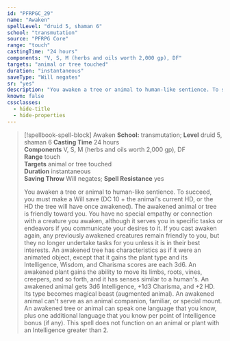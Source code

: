 ```yaml
---
id: "PFRPGC_29"
name: "Awaken"
spellLevel: "druid 5, shaman 6"
school: "transmutation"
source: "PFRPG Core"
range: "touch"
castingTime: "24 hours"
components: "V, S, M (herbs and oils worth 2,000 gp), DF"
targets: "animal or tree touched"
duration: "instantaneous"
saveType: "Will negates"
sr: "yes"
description: "You awaken a tree or animal to human-like sentience. To succeed, you must make a Will save (DC 10 + the animal's current HD, or the HD the tree will have once awakened). The awakened animal or tree is friendly toward you. You have no special empathy or connection with a creature you awaken, although it serves you in specific tasks or endeavors if you communicate your desires to it. If you cast awaken again, any previously awakened creatures remain friendly to you, but they no longer undertake tasks for you unless it is in their best interests. An awakened tree has characteristics as if it were an animated object, except that it gains the plant type and its Intelligence, Wisdom, and Charisma scores are each 3d6. An awakened plant gains the ability to move its limbs, roots, vines, creepers, and so forth, and it has senses similar to a human's. An awakened animal gets 3d6 Intelligence, +1d3 Charisma, and +2 HD. Its type becomes magical beast (augmented animal). An awakened animal can't serve as an animal companion, familiar, or special mount. An awakened tree or animal can speak one language that you know, plus one additional language that you know per point of Intelligence bonus (if any). This spell does not function on an animal or plant with an Intelligence greater than 2."
known: false
cssclasses:
  - hide-title
  - hide-properties
---
```


> [!spellbook-spell-block] Awaken
> **School:** transmutation; **Level** druid 5, shaman 6
> **Casting Time** 24 hours  
> **Components** V, S, M (herbs and oils worth 2,000 gp), DF  
> **Range** touch  
> **Targets** animal or tree touched  
> **Duration** instantaneous  
> **Saving Throw** Will negates; **Spell Resistance** yes
> 
> You awaken a tree or animal to human-like sentience. To succeed, you must make a Will save (DC 10 + the animal's current HD, or the HD the tree will have once awakened). The awakened animal or tree is friendly toward you. You have no special empathy or connection with a creature you awaken, although it serves you in specific tasks or endeavors if you communicate your desires to it. If you cast awaken again, any previously awakened creatures remain friendly to you, but they no longer undertake tasks for you unless it is in their best interests. An awakened tree has characteristics as if it were an animated object, except that it gains the plant type and its Intelligence, Wisdom, and Charisma scores are each 3d6. An awakened plant gains the ability to move its limbs, roots, vines, creepers, and so forth, and it has senses similar to a human's. An awakened animal gets 3d6 Intelligence, +1d3 Charisma, and +2 HD. Its type becomes magical beast (augmented animal). An awakened animal can't serve as an animal companion, familiar, or special mount. An awakened tree or animal can speak one language that you know, plus one additional language that you know per point of Intelligence bonus (if any). This spell does not function on an animal or plant with an Intelligence greater than 2.